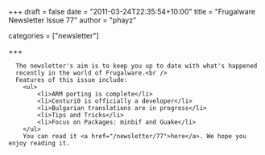 
+++
draft = false
date = "2011-03-24T22:35:54+10:00"
title = "Frugalware Newsletter Issue 77"
author = "phayz"

categories = ["newsletter"]

+++

      The newsletter's aim is to keep you up to date with what's happened
      recently in the world of Frugalware.<br />
      Features of this issue include:
        <ul>
            <li>ARM porting is complete</li>
            <li>Centuri0 is officially a developer</li>
            <li>Bulgarian translations are in progress</li>
            <li>Tips and Tricks</li>
            <li>Focus on Packages: minbif and Guake</li>
        </ul>
        You can read it <a href="/newsletter/77">here</a>. We hope you enjoy reading it.
      
    